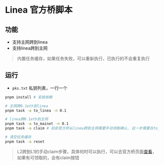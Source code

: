 # Linea 官方桥脚本

## 功能

- 支持主网跨到linea
- 支持linea跨到主网

> 内置任务缓存，如果任务失败，可以重新执行，已执行的不会重复执行

## 运行

- `pks.txt` 私钥列表，一行一个

```bash
pnpm install # 安装依赖

# 主网跨0.1eth到linea
pnpm task -a to_linea -n 0.1

# linea跨0.1eth到主网
pnpm task -a to_mainet -n 0.1
pnpm task -a claim # 目前官方桥从linea跨到主网需要手动领取确认, 这一步需要在to_mainnet后，等待一定时间后再执行

# 清空任务缓存
pnpm task -a reset
```

> L2跨到L1的手动claim步骤，具体何时可以执行，可以去官方桥页面[查看](https://bridge.linea.build/)，如果有可领取的，会有claim按钮
